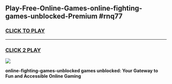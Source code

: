 
## Play-Free-Online-Games-online-fighting-games-unblocked-Premium #rnq77
<h3>
<a href="https://premium.freeplayer.one?title=online-fighting-games-unblocked&ref=8M">CLICK TO PLAY</a></h3>
<hr>

<h3>
<a href="https://premium.freeplayer.one?title=online-fighting-games-unblocked&ref=8M">CLICK 2 PLAY</a>
  
</h3>

<a href="https://premium.freeplayer.one?title=online-fighting-games-unblocked&ref=8M"><img src="https://clearcache.store/games.png"></a>


**online-fighting-games-unblocked games unblocked: Your Gateway to Fun and Accessible Online Gaming**
